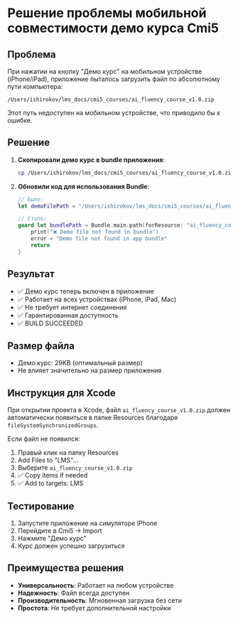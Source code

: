 # Решение проблемы мобильной совместимости демо курса Cmi5

## Проблема
При нажатии на кнопку "Демо курс" на мобильном устройстве (iPhone/iPad), приложение пыталось загрузить файл по абсолютному пути компьютера:
```
/Users/ishirokov/lms_docs/cmi5_courses/ai_fluency_course_v1.0.zip
```

Этот путь недоступен на мобильном устройстве, что приводило бы к ошибке.

## Решение
1. **Скопировали демо курс в bundle приложения**:
   ```bash
   cp /Users/ishirokov/lms_docs/cmi5_courses/ai_fluency_course_v1.0.zip LMS/Resources/
   ```

2. **Обновили код для использования Bundle**:
   ```swift
   // Было:
   let demoFilePath = "/Users/ishirokov/lms_docs/cmi5_courses/ai_fluency_course_v1.0.zip"
   
   // Стало:
   guard let bundlePath = Bundle.main.path(forResource: "ai_fluency_course_v1.0", ofType: "zip") else {
       print("❌ Demo file not found in bundle")
       error = "Demo file not found in app bundle"
       return
   }
   ```

## Результат
- ✅ Демо курс теперь включен в приложение
- ✅ Работает на всех устройствах (iPhone, iPad, Mac)
- ✅ Не требует интернет соединения
- ✅ Гарантированная доступность
- ✅ BUILD SUCCEEDED

## Размер файла
- Демо курс: 29KB (оптимальный размер)
- Не влияет значительно на размер приложения

## Инструкция для Xcode
При открытии проекта в Xcode, файл `ai_fluency_course_v1.0.zip` должен автоматически появиться в папке Resources благодаря `fileSystemSynchronizedGroups`.

Если файл не появился:
1. Правый клик на папку Resources
2. Add Files to "LMS"...
3. Выберите `ai_fluency_course_v1.0.zip`
4. ✅ Copy items if needed
5. ✅ Add to targets: LMS

## Тестирование
1. Запустите приложение на симуляторе iPhone
2. Перейдите в Cmi5 → Import
3. Нажмите "Демо курс"
4. Курс должен успешно загрузиться

## Преимущества решения
- **Универсальность**: Работает на любом устройстве
- **Надежность**: Файл всегда доступен
- **Производительность**: Мгновенная загрузка без сети
- **Простота**: Не требует дополнительной настройки 